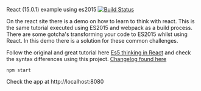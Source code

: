 React (15.0.1) example using es2015 [![Build Status](https://travis-ci.org/code0wl/react-example-es2015.svg?branch=master)](https://travis-ci.org/code0wl/react-example-es2015)

On the react site there is a demo on how to learn to think with react. This is the same tutorial executed using ES2015 and webpack as a build process. There are some gotcha's transforming your code to ES2015 whilst using React. In this demo there is a solution for these common challenges.

Follow the original and great tutorial here
[Es5 thinking in React](https://facebook.github.io/react/docs/thinking-in-react.html) and check the syntax differences using this project.
[Changelog found here](https://facebook.github.io/react/blog/2016/04/07/react-v15.html)

```
npm start
```

Check the app at http://localhost:8080
